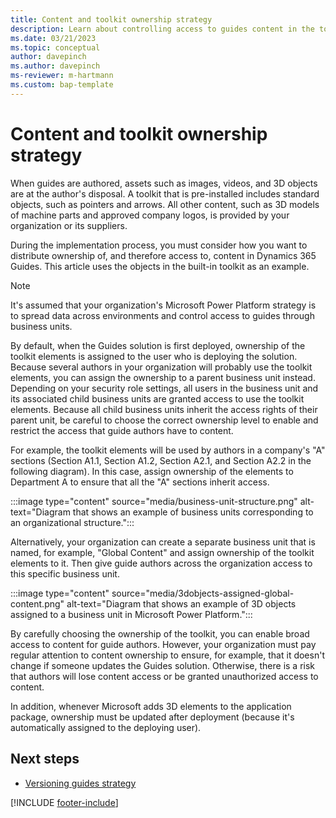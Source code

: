 ```yaml
---
title: Content and toolkit ownership strategy
description: Learn about controlling access to guides content in the toolkit in a regulated industry.
ms.date: 03/21/2023
ms.topic: conceptual
author: davepinch
ms.author: davepinch
ms-reviewer: m-hartmann
ms.custom: bap-template
---
```


# Content and toolkit ownership strategy

When guides are authored, assets such as images, videos, and 3D objects are at the author's disposal. A toolkit that is pre-installed includes standard objects, such as pointers and arrows. All other content, such as 3D models of machine parts and approved company logos, is provided by your organization or its suppliers.

During the implementation process, you must consider how you want to distribute ownership of, and therefore access to, content in Dynamics 365 Guides. This article uses the objects in the built-in toolkit as an example.

> [!NOTE]
> It's assumed that your organization's Microsoft Power Platform strategy is to spread data across environments and control access to guides through business units.

By default, when the Guides solution is first deployed, ownership of the toolkit elements is assigned to the user who is deploying the solution. Because several authors in your organization will probably use the toolkit elements, you can assign the ownership to a parent business unit instead. Depending on your security role settings, all users in the business unit and its associated child business units are granted access to use the toolkit elements. Because all child business units inherit the access rights of their parent unit, be careful to choose the correct ownership level to enable and restrict the access that guide authors have to content.

For example, the toolkit elements will be used by authors in a company's "A" sections (Section A1.1, Section A1.2, Section A2.1, and Section A2.2 in the following diagram). In this case, assign ownership of the elements to Department A to ensure that all the "A" sections inherit access.

:::image type="content" source="media/business-unit-structure.png" alt-text="Diagram that shows an example of business units corresponding to an organizational structure.":::

Alternatively, your organization can create a separate business unit that is named, for example, "Global Content" and assign ownership of the toolkit elements to it. Then give guide authors across the organization access to this specific business unit.

:::image type="content" source="media/3dobjects-assigned-global-content.png" alt-text="Diagram that shows an example of 3D objects assigned to a business unit in Microsoft Power Platform.":::

By carefully choosing the ownership of the toolkit, you can enable broad access to content for guide authors. However, your organization must pay regular attention to content ownership to ensure, for example, that it doesn't change if someone updates the Guides solution. Otherwise, there is a risk that authors will lose content access or be granted unauthorized access to content.

In addition, whenever Microsoft adds 3D elements to the application package, ownership must be updated after deployment (because it's automatically assigned to the deploying user).

## Next steps

- [Versioning guides strategy](strategy-for-versioning-guides.md)

[!INCLUDE [footer-include](../../includes/footer-banner.md)]
